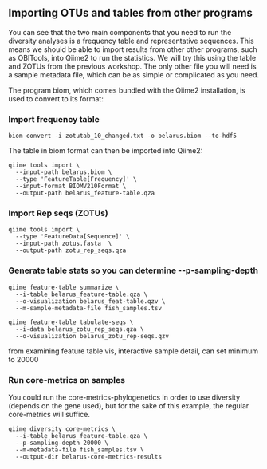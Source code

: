 ## Importing OTUs and tables from other programs

You can see that the two main components that you need to run the diversity analyses is a frequency table and representative sequences. This means we should be able to import results from other other programs, such as OBITools, into Qiime2 to run the statistics. We will try this using the table and ZOTUs from the previous workshop. The only other file you will need is a sample metadata file, which can be as simple or complicated as you need.

The program biom, which comes bundled with the Qiime2 installation, is used to convert to its format:

### Import frequency table

```
biom convert -i zotutab_10_changed.txt -o belarus.biom --to-hdf5
```

The table in biom format can then be imported into Qiime2:

```
qiime tools import \
  --input-path belarus.biom \
  --type 'FeatureTable[Frequency]' \
  --input-format BIOMV210Format \
  --output-path belarus_feature-table.qza
```

### Import Rep seqs (ZOTUs)

```
qiime tools import \
  --type 'FeatureData[Sequence]' \
  --input-path zotus.fasta  \
  --output-path zotu_rep_seqs.qza
```

### Generate table stats so you can determine --p-sampling-depth

```
qiime feature-table summarize \
  --i-table belarus_feature-table.qza \
  --o-visualization belarus_feat-table.qzv \
  --m-sample-metadata-file fish_samples.tsv

qiime feature-table tabulate-seqs \
  --i-data belarus_zotu_rep_seqs.qza \
  --o-visualization belarus_zotu_rep-seqs.qzv
```

from examining feature table vis, interactive sample detail, can set minimum to 20000

### Run core-metrics on samples

You could run the core-metrics-phylogenetics in order to use diversity (depends on the gene used), but for the sake of this example, the regular core-metrics will suffice.

```
qiime diversity core-metrics \
  --i-table belarus_feature-table.qza \
  --p-sampling-depth 20000 \
  --m-metadata-file fish_samples.tsv \
  --output-dir belarus-core-metrics-results
```